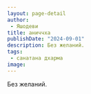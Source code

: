 ```yaml
---
layout: page-detail
author:
 - Яшодеви
title: аниччха
publishDate: "2024-09-01"
description: Без желаний.
tags:
 - санатана дхарма
image: 
---
```


Без желаний.

